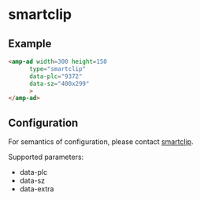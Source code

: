 <!---
Copyright 2015 The AMP HTML Authors. All Rights Reserved.

Licensed under the Apache License, Version 2.0 (the "License");
you may not use this file except in compliance with the License.
You may obtain a copy of the License at

      http://www.apache.org/licenses/LICENSE-2.0

Unless required by applicable law or agreed to in writing, software
distributed under the License is distributed on an "AS-IS" BASIS,
WITHOUT WARRANTIES OR CONDITIONS OF ANY KIND, either express or implied.
See the License for the specific language governing permissions and
limitations under the License.
-->

# smartclip

## Example

```html
<amp-ad width=300 height=150
      type="smartclip"
      data-plc="9372"
      data-sz="400x299"
      >
</amp-ad>
```

## Configuration

For semantics of configuration, please contact [smartclip](http://www.smartclip.com/about-us/contact-us).

Supported parameters:

- data-plc
- data-sz
- data-extra

